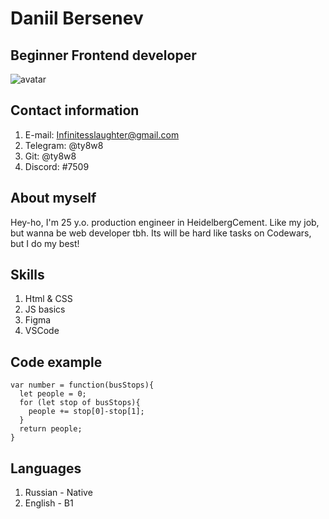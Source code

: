 # Daniil Bersenev 
## Beginner Frontend developer
![avatar](C:\Users\Daniil\Desktop/123.jpg)
## Contact information

1. E-mail: Infinitesslaughter@gmail.com
2. Telegram: @ty8w8
3. Git: @ty8w8
4. Discord: #7509
## About myself

Hey-ho, I'm 25 y.o. production engineer in HeidelbergCement. Like my job, but wanna be web developer tbh. Its will be hard like tasks on Codewars, but I do my best! 

## Skills

1. Html & CSS
2. JS basics
3. Figma
4. VSCode

## Code example
```
var number = function(busStops){
  let people = 0;
  for (let stop of busStops){
    people += stop[0]-stop[1];
  }
  return people;
}
```
## Languages 
1. Russian - Native
2. English - B1

